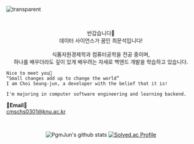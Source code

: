 ![transparent](https://capsule-render.vercel.app/api?type=transparent&fontColor=703ee5&text=Munseok's%20GitHub%20&height=150&fontSize=60&desc=Welcome!&descAlignY=75&descAlign=60)

   
<br>

<p align="center">
    반갑습니다👐 <br>
    데이터 사이언스가 꿈인 최문석입니다! <br><br>
    식품자원경제학과 컴퓨터공학을 전공 중이며, <br>
    하나를 배우더라도 깊이 있게 배우려는 자세로 백엔드 개발을 학습하고 있습니다.

    Nice to meet you👐
    “Small changes add up to change the world”
    I am Choi Seung-jun, a developer with the belief that it is!

    I'm majoring in computer software engineering and learning backend.
</p>

<Strong>📧Email📧</Strong><br>cmschs0301@knu.ac.kr<br>

</p>

<br>

<div align="center">
    
![PgmJun's github stats](https://github-readme-stats.vercel.app/api?username=moonstar0301&show_icons=true)
[![Solved.ac Profile](http://mazassumnida.wtf/api/v2/generate_badge?boj=cmschs0301)](https://solved.ac/cmschs0301/)
    
</div>
